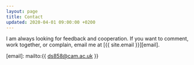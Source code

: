 ```yaml
---
layout: page
title: Contact
updated: 2020-04-01 09:00:00 +0200
---
```


I am always looking for feedback and cooperation. If you want to comment, work together, or complain, email me at [{{ site.email }}][email].

[email]: mailto:{{ ds858@cam.ac.uk }}
